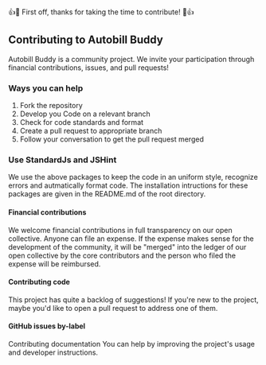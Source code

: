 👍🎉 First off, thanks for taking the time to contribute! 🎉👍


## Contributing to Autobill Buddy
Autobill Buddy is a community project. We invite your participation through financial contributions, issues, and pull requests!

### Ways you can help
1. Fork the repository
2. Develop you Code on a relevant branch 
3. Check for code standards and format
4. Create a pull request to appropriate branch
5. Follow your conversation to get the pull request merged

### Use StandardJs and JSHint
We use the above packages to keep the code in an uniform style, recognize errors and autmatically format code. The installation intructions for these packages are given in the README.md of the root directory.

#### Financial contributions
We welcome financial contributions in full transparency on our open collective. Anyone can file an expense. If the expense makes sense for the development of the community, it will be "merged" into the ledger of our open collective by the core contributors and the person who filed the expense will be reimbursed.

#### Contributing code
This project has quite a backlog of suggestions! If you're new to the project, maybe you'd like to open a pull request to address one of them.

#### GitHub issues by-label

Contributing documentation
You can help by improving the project's usage and developer instructions.

